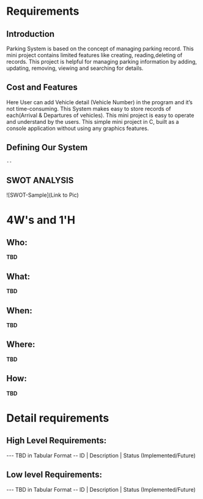 # Requirements
## Introduction
Parking System is based on the concept of managing parking record. This mini project contains limited features like creating, reading,deleting of records. This project is helpful for managing parking information by adding, updating, removing, viewing and searching for details. 


## Cost and Features
Here User can add Vehicle detail (Vehicle Number) in the program and it’s not time-consuming. This System makes easy to store records of each(Arrival & Departures of vehicles). This mini project is easy to operate and understand by the users. This simple mini project in C, built as a console application without using any graphics features.
## Defining Our System
    -- 
## SWOT ANALYSIS
![SWOT-Sample](Link to Pic)

# 4W&#39;s and 1&#39;H

## Who:

**TBD**

## What:

**TBD**

## When:

**TBD**

## Where:

**TBD**

## How:

**TBD**

# Detail requirements
## High Level Requirements:
--- TBD in Tabular Format 
-- ID | Description | Status (Implemented/Future)


##  Low level Requirements:
--- TBD in Tabular Format 
-- ID | Description | Status (Implemented/Future)
